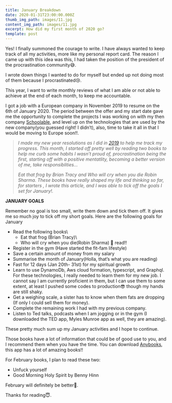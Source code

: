 ```yaml
---
title: January Breakdown
date: 2020-01-31T23:00:00.000Z
thumb_img_path: images/11.jpg
content_img_path: images/11.jpg
excerpt: How did my first month of 2020 go?
template: post
---
```

Yes! I finally summoned the courage to write. I have always wanted to keep track of all my activities, more like my personal report card. The reason I came up with this idea was this, I had taken the position of the president of the procrastination community😅.

I wrote down things I wanted to do for myself but ended up not doing most of them because I procrastinated😢.

This year, I want to write monthly reviews of what I am able or not able to achieve at the end of each month, to keep me accountable.

I got a job with a European company in November 2019 to resume on the 6th of January 2020. The period between the offer and my start date gave me the opportunity to complete the projects I was working on with my then company [Schoolable](https://schoolable.co), and level up on the technologies that are used by the new company(you guessed right! I didn’t), also, time to take it all in that I would be moving to Europe soon!!.



> *I made my new year resolutions as I did in [2019](https://docs.google.com/spreadsheets/d/1LU16hvaKja8ke6UNGmDALHHEKZv3tQDptEBuZ5U-QAo/edit?usp=sharing) to help me track my progress. This month, I started off pretty well by reading two books to help me curb some habits I wasn’t proud of, procrastination being the first, starting off with a positive mentatlity, becoming a better version of me, take responsiblities…*
>
> *Eat that frog by Brian Tracy and Who will cry when you die Robin Sharma. These books have really shaped my life and thinking so far, for starters , I wrote this article, and I was able to tick off the goals I set for January!.*

**JANUARY GOALS**

Remember no goal is too small, write them down and tick them off. It gives me so much joy to tick off my short goals. Here are the following goals for January

* Read the following books\
  - Eat that frog (Brian Tracy)\
  - Who will cry when you die(Robin Sharma) 🥰 read!!
* Register in the gym (Have started the fit-fam lifestyle)
* Save a certain amount of money from my salary
* Summarise the month of January(Holla, that’s what you are reading)
* Fast for 12 days (Jan 20th- 31st) for my spiritual growth
* Learn to use DynamoDb, Aws cloud formation, typescript, and Graphql. For these technologies, I really needed to learn them for my new job. I cannot say I am currently proficient in them, but I can use them to some extent, at least I pushed some codes to production😎 though my hands are still shaky.
* Get a weighing scale, a sister has to know when them fats are dropping (If only I could sell them for money).
* Complete the remaining work I had with my previous company.
* Listen to Ted talks, podcasts when I am jogging or in the gym (I downloaded the TED app, Myles Munroe app as well, they are amazing).

These pretty much sum up my January activities and I hope to continue.

Those books have a lot of information that could be of good use to you, and I recommend them when you have the time. You can download [Anybooks](https://www.anybooks.app/download), this app has a lot of amazing books!!

For February books, I plan to read these two:

* Unfuck yourself
* Good Morning Holy Spirit by Benny Hinn

February will definitely be better🥳.

Thanks for reading😇.
